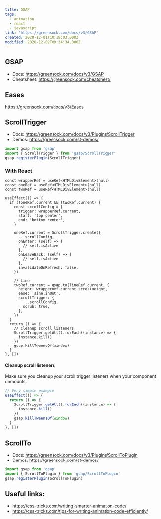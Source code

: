 ```yaml
---
title: GSAP
tags:
  - animation
  - react
  - javascript
link: 'https://greensock.com/docs/v3/GSAP'
created: 2020-12-01T10:18:03.000Z
modified: 2020-12-02T00:34:34.000Z
---
```


## GSAP

- Docs: https://greensock.com/docs/v3/GSAP
- Cheatsheet: https://greensock.com/cheatsheet/

## Eases

https://greensock.com/docs/v3/Eases

## ScrollTrigger

- Docs: https://greensock.com/docs/v3/Plugins/ScrollTrigger
- Demos: https://greensock.com/st-demos/

```js
import gsap from 'gsap'
import { ScrollTrigger } from 'gsap/ScrollTrigger'
gsap.registerPlugin(ScrollTrigger)
```

### With React

```tsx
const wrapperRef = useRef<HTMLDivElement>(null)
const oneRef = useRef<HTMLDivElement>(null)
const twoRef = useRef<HTMLDivElement>(null)

useEffect(() => {
  if (!oneRef.current && !twoRef.current) {
    const scrollConfig = {
      trigger: wrapperRef.current,
      start: 'top center',
      end: 'bottom center',
    }

    oneRef.current = ScrollTrigger.create({
      ...scrollConfig,
      onEnter: (self) => {
        // self.isActive
      },
      onLeaveBack: (self) => {
        // self.isActive
      },
      invalidateOnRefresh: false,
    })

    // Line
    twoRef.current = gsap.to(lineRef.current, {
      height: wrapperRef.current.scrollHeight,
      ease: 'sine.inOut',
      scrollTrigger: {
        ...scrollConfig,
        scrub: true,
      },
    })
  }
  return () => {
    // Cleanup scroll listeners
    ScrollTrigger.getAll().forEach((instance) => {
      instance.kill()
    })
    gsap.killTweensOf(window)
  }
}, [])
```

#### Cleanup scroll listeners

Make sure you cleanup your scroll trigger listeners when your component unmounts.

```jsx
// Very simple example
useEffect(() => {
  return () => {
    ScrollTrigger.getAll().forEach((instance) => {
      instance.kill()
    })
    gsap.killTweensOf(window)
  }
}, [])
```

## ScrollTo

- Docs: https://greensock.com/docs/v3/Plugins/ScrollToPlugin
- Demos: https://greensock.com/st-demos/

```js
import gsap from 'gsap'
import { ScrollToPlugin } from 'gsap/ScrollToPlugin'
gsap.registerPlugin(ScrollToPlugin)
```

## Useful links:

- https://css-tricks.com/writing-smarter-animation-code/
- https://css-tricks.com/tips-for-writing-animation-code-efficiently/
